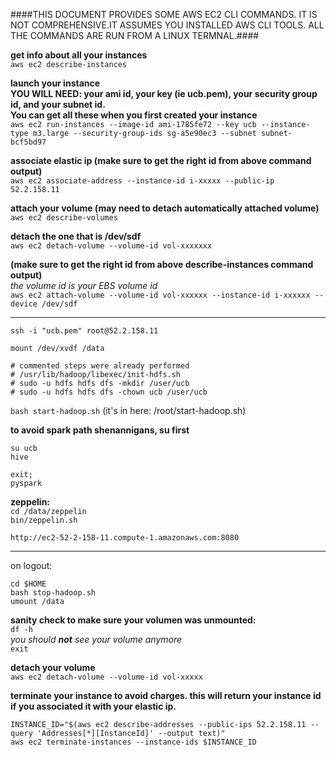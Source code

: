 ####THIS DOCUMENT PROVIDES SOME AWS EC2 CLI COMMANDS. IT IS NOT COMPREHENSIVE.IT ASSUMES YOU INSTALLED AWS CLI TOOLS. ALL THE COMMANDS ARE RUN FROM A LINUX TERMNAL.####

__get info about all your instances__     
```aws ec2 describe-instances```

__launch your instance__   
__YOU WILL NEED: your ami id, your key (ie ucb.pem), your security group id, and your subnet id.__   
__You can get all these when you first created your instance__   
```aws ec2 run-instances --image-id ami-1785fe72 --key ucb --instance-type m3.large --security-group-ids sg-a5e90ec3 --subnet subnet-bcf5bd97```

__associate elastic ip (make sure to get the right id from above command output)__      
```aws ec2 associate-address --instance-id i-xxxxx --public-ip 52.2.158.11```

__attach your volume (may need to detach automatically attached volume)__      
```aws ec2 describe-volumes```

__detach the one that is /dev/sdf__      
```aws ec2 detach-volume --volume-id vol-xxxxxxx```

__(make sure to get the right id from above describe-instances command output)__      
*the volume id is your EBS volume id*      
```aws ec2 attach-volume --volume-id vol-xxxxxx --instance-id i-xxxxxx --device /dev/sdf```

______________

```ssh -i "ucb.pem" root@52.2.158.11```

```mount /dev/xvdf /data```
```
# commented steps were already performed
# /usr/lib/hadoop/libexec/init-hdfs.sh
# sudo -u hdfs hdfs dfs -mkdir /user/ucb
# sudo -u hdfs hdfs dfs -chown ucb /user/ucb
```
`bash start-hadoop.sh`
(it's in here: /root/start-hadoop.sh)      

__to avoid spark path shenannigans, su <user> first__   

`su ucb`   
`hive`   

`exit;`   
`pyspark`   


__zeppelin:__   
`cd /data/zeppelin`   
`bin/zeppelin.sh`   

`http://ec2-52-2-158-11.compute-1.amazonaws.com:8080`

----------
on logout:
```
cd $HOME
bash stop-hadoop.sh
umount /data
```
__sanity check to make sure your volumen was unmounted:__   
`df -h`   
*you should __not__ see your volume anymore*   
`exit`

__detach your volume__   
`aws ec2 detach-volume --volume-id vol-xxxxx`

__terminate your instance to avoid charges. this will return your instance id if you associated it with your elastic ip.__   
```
INSTANCE_ID="$(aws ec2 describe-addresses --public-ips 52.2.158.11 --query 'Addresses[*][InstanceId]' --output text)"
aws ec2 terminate-instances --instance-ids $INSTANCE_ID
```

